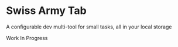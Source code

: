 # Swiss Army Tab

A configurable dev multi-tool for small tasks, all in your local storage

Work In Progress